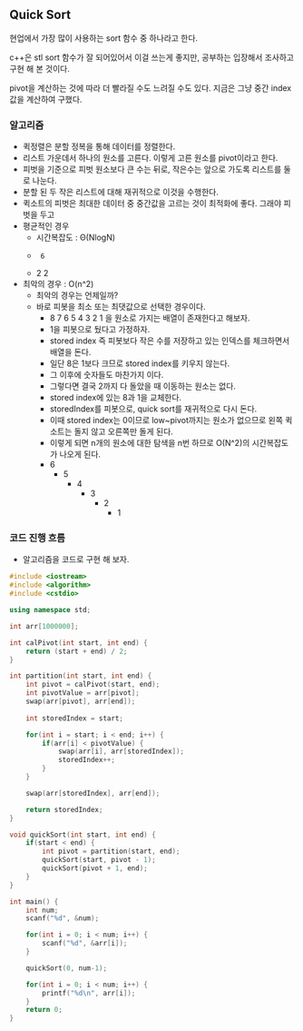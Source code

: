 ## Quick Sort

현업에서 가장 많이 사용하는 sort 함수 중 하나라고 한다.

c++은 stl sort 함수가 잘 되어있어서 이걸 쓰는게 좋지만, 공부하는 입장해서 조사하고 구현 해 본 것이다.

pivot을 계산하는 것에 따라 더 빨라질 수도 느려질 수도 있다. 지금은 그냥 중간 index 값을 계산하여 구했다.

### 알고리즘
- 퀵정렬은 분할 정복을 통해 데이터를 정렬한다.
- 리스트 가운데서 하나의 원소를 고른다. 이렇게 고른 원소를 pivot이라고 한다.
- 피벗을 기준으로 피벗 원소보다 큰 수는 뒤로, 작은수는 앞으로 가도록 리스트를 둘로 나눈다.
- 분할 된 두 작은 리스트에 대해 재귀적으로 이것을 수행한다.
- 퀵소트의 피벗은 최대한 데이터 중 중간값을 고르는 것이 최적화에 좋다. 그래야 피벗을 두고 
- 평균적인 경우
	- 시간복잡도 : Θ(NlogN)
	-      6
	-  2		2
- 최악의 경우 : O(n^2)
	- 최악의 경우는 언제일까?
	- 바로 피봇을 최소 또는 최댓값으로 선택한 경우이다.
		- 8 7 6 5 4 3 2 1 을 원소로 가지는 배열이 존재한다고 해보자.
		- 1을 피봇으로 뒀다고 가정하자.
		- stored index 즉 피봇보다 작은 수를 저장하고 있는 인덱스를 체크하면서 배열을 돈다.
		- 일단 8은 1보다 크므로 stored index를 키우지 않는다.
		- 그 이후에 숫자들도 마찬가지 이다.
		- 그렇다면 결국 2까지 다 돌았을 때 이동하는 원소는 없다.
		- stored index에 있는 8과 1을 교체한다.
		- storedIndex를 피봇으로, quick sort를 재귀적으로 다시 돈다.
		- 이때 stored index는 0이므로 low~pivot까지는 원소가 없으므로 왼쪽 퀵소트는 돌지 않고 오른쪽만 돌게 된다.
		- 이렇게 되면 n개의 원소에 대한 탐색을 n번 하므로 O(N^2)의 시간복잡도가 나오게 된다.
		- 6
			- 5
				- 4
					- 3
						- 2
							- 1


### 코드 진행 흐름
- 알고리즘을 코드로 구현 해 보자.

```cpp
#include <iostream>
#include <algorithm>
#include <cstdio>

using namespace std;

int arr[1000000];

int calPivot(int start, int end) {
    return (start + end) / 2;
}

int partition(int start, int end) {
    int pivot = calPivot(start, end);
    int pivotValue = arr[pivot];
    swap(arr[pivot], arr[end]);
    
    int storedIndex = start;

    for(int i = start; i < end; i++) {
        if(arr[i] < pivotValue) {
            swap(arr[i], arr[storedIndex]);
            storedIndex++;
        }
    }

    swap(arr[storedIndex], arr[end]);

    return storedIndex;
}

void quickSort(int start, int end) {
    if(start < end) {
        int pivot = partition(start, end);
        quickSort(start, pivot - 1);
        quickSort(pivot + 1, end);
    }
}

int main() {
    int num;
    scanf("%d", &num);

    for(int i = 0; i < num; i++) {
        scanf("%d", &arr[i]);
    }

    quickSort(0, num-1);

    for(int i = 0; i < num; i++) {
        printf("%d\n", arr[i]);
    }
    return 0;
}
```

